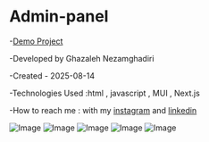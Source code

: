 # Admin-panel

-[Demo Project](https://admin-panel-weld-ten.vercel.app/) 

-Developed by Ghazaleh Nezamghadiri

-Created - 2025-08-14

-Technologies Used :html , javascript , MUI , Next.js

-How to reach me : with my [instagram](https://www.instagram.com/ghazale.ghadiri/?hl=en) and [linkedin](https://www.linkedin.com/in/ghazaleh-nezamghadiri-06b626302/)


![Image](https://github.com/user-attachments/assets/6fe04b9b-b160-46fa-b74c-f136e632bdee)
![Image](https://github.com/user-attachments/assets/f3212a9c-7795-4e57-aaf8-1a034953e53d)
![Image](https://github.com/user-attachments/assets/e2f37c9d-4226-449d-8815-b66dd3d0e7dc)
![Image](https://github.com/user-attachments/assets/2faed0ee-578a-467d-b161-0fbcc3caf230)
![Image](https://github.com/user-attachments/assets/e195353a-9d2b-43ab-bc52-8fbdd8fe40e3)




